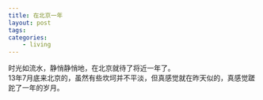 ```yaml
---
title: 在北京一年
layout: post
tags:
categories:
    - living
---
```

  
时光如流水，静悄静悄地，在北京就待了将近一年了。   
13年7月底来北京的，虽然有些坎坷并不平淡，但真感觉就在昨天似的，真感觉蹉跎了一年的岁月。   